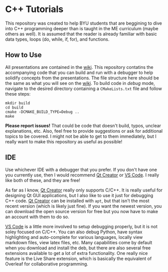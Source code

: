 # C++ Tutorials
This repository was created to help BYU students that are beggining to dive into C++ programming
deeper than is taught in the ME curriculum (maybe others as well). It is assumed that the reader is
already familiar with basic data types, loops (do, while, if, for), and functions.

## How to Use
All presentations are contained in the [wiki]. This repository contatins the accompanying code that
you can build and run with a debugger to help solidify concepts from the presentations. The file
structure here should be the same as what you will see on the [wiki]. To build code in *debug* mode,
navigate to the desired directory containing a `CMakeLists.txt` file and follow these steps:
```shell
mkdir build
cd build
cmake -DCMAKE_BUILD_TYPE=Debug ..
make
```
**Please report issues!** That could be code that doesn't build, typos, unclear explanations, etc.
Also, feel free to provide suggestions or ask for additional topics to be covered. I might not be
able to get to them immediately, but I really want to make this repository as useful as possible!

## IDE
Use whichever IDE with a debugger that you prefer. If you don't have one you currently use, then I
would recommend [Qt Creator] or [VS Code]. I really like both of these, and they are free!

As far as I know, [Qt Creator] really only supports C/C++. It is really useful for designing Qt GUI
applications, but I also like to use it just for debugging C++ code. [Qt Creator] can be installed
with `apt`, but that isn't the most recent version (which is likely just fine). If you want the
newest version, you can download the open source version for free but you now have to make an
account with them to do so.

[VS Code] is a little more involved to setup debugging properly, but it is not soley focused on
C/C++. You can also debug Python, have syntax highlighting and auto-complete for various languages,
locally view markdown files, view latex files, etc. Many capabilities come by default when you
download and install the deb, but there are also several free extensions available to get a lot
of extra functionality. One really nice feature is the Live Share extension, which is basically the
equivalent of Overleaf for collaborative programming.

<!-- Link Definitions -->
[wiki]: https://github.com/mjhaskell/cpp_tutorials/wiki
[Qt Creator]: https://www.qt.io/download
[VS Code]: https://code.visualstudio.com/download
